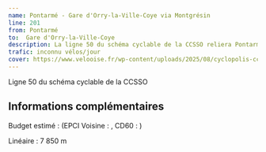```yaml
---
name: Pontarmé - Gare d'Orry-la-Ville-Coye via Montgrésin
line: 201
from: Pontarmé 
to:  Gare d'Orry-la-Ville-Coye 
description: La ligne 50 du schéma cyclable de la CCSSO reliera Pontarmé à la gare SNCF d'Orry-la-Ville - Coye-la-Forêt via Montgrésin et la route Manon.
trafic: inconnu vélos/jour
cover: https://www.velooise.fr/wp-content/uploads/2025/08/cyclopolis-ccsso-50.png
---
```

Ligne 50 du schéma cyclable de la CCSSO

## Informations complémentaires

Budget estimé : (EPCI Voisine : , CD60 : )

Linéaire : 7 850 m
